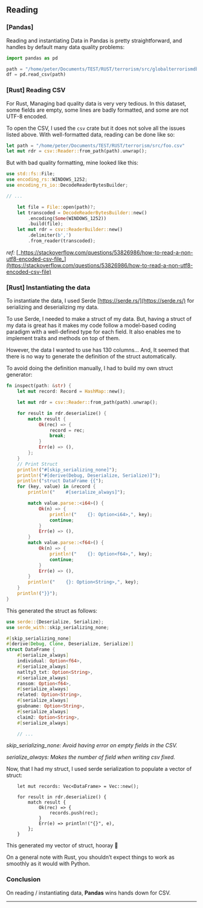 ## Reading

### \[Pandas\]

Reading and instantiating Data in Pandas is pretty straightforward, and handles by default many data quality problems:

```python
import pandas as pd

path = "/home/peter/Documents/TEST/RUST/terrorism/src/globalterrorismdb_0718dist.csv"
df = pd.read_csv(path)
```

### \[Rust\] Reading CSV

For Rust, Managing bad quality data is very very tedious. In this dataset, some fields are empty, some lines are badly formatted, and some are not UTF-8 encoded.

To open the CSV, I used the `csv` crate but it does not solve all the issues listed above. With well-formatted data, reading can be done like so:

```rust
let path = "/home/peter/Documents/TEST/RUST/terrorism/src/foo.csv"
let mut rdr = csv::Reader::from_path(path).unwrap();
```

But with bad quality formatting, mine looked like this:

```rust
use std::fs::File;    
use encoding_rs::WINDOWS_1252;
use encoding_rs_io::DecodeReaderBytesBuilder;

// ...

    let file = File::open(path)?;
    let transcoded = DecodeReaderBytesBuilder::new()
        .encoding(Some(WINDOWS_1252))
        .build(file);
    let mut rdr = csv::ReaderBuilder::new()
        .delimiter(b',')
        .from_reader(transcoded); 
```

_ref:_ [_https://stackoverflow.com/questions/53826986/how-to-read-a-non-utf8-encoded-csv-file_](https://stackoverflow.com/questions/53826986/how-to-read-a-non-utf8-encoded-csv-file)

### \[Rust\] Instantiating the data

To instantiate the data, I used Serde [https://serde.rs/](https://serde.rs/) for serializing and deserializing my data.

To use Serde, I needed to make a struct of my data. But, having a struct of my data is great has it makes my code follow a model-based coding paradigm with a well-defined type for each field. It also enables me to implement traits and methods on top of them.

However, the data I wanted to use has 130 columns… And, It seemed that there is no way to generate the definition of the struct automatically.

To avoid doing the definition manually, I had to build my own struct generator:

```rust
fn inspect(path: &str) {
    let mut record: Record = HashMap::new();

    let mut rdr = csv::Reader::from_path(path).unwrap();

    for result in rdr.deserialize() {
        match result {
            Ok(rec) => {
                record = rec;
                break;
            }
            Err(e) => (),
        };
    }
    // Print Struct
    println!("#[skip_serializing_none]");
    println!("#[derive(Debug, Deserialize, Serialize)]");
    println!("struct DataFrame {{");
    for (key, value) in &record {
        println!("    #[serialize_always]");

        match value.parse::<i64>() {
            Ok(n) => {
                println!("    {}: Option<i64>,", key);
                continue;
            }
            Err(e) => (),
        }
        match value.parse::<f64>() {
            Ok(n) => {
                println!("    {}: Option<f64>,", key);
                continue;
            }
            Err(e) => (),
        }
        println!("    {}: Option<String>,", key);
    }
    println!("}}");
}
```

This generated the struct as follows:

```rust
use serde::{Deserialize, Serialize};
use serde_with::skip_serializing_none;

#[skip_serializing_none]
#[derive(Debug, Clone, Deserialize, Serialize)]
struct DataFrame {
    #[serialize_always]
    individual: Option<f64>,
    #[serialize_always]
    natlty3_txt: Option<String>,
    #[serialize_always]
    ransom: Option<f64>,
    #[serialize_always]
    related: Option<String>,
    #[serialize_always]
    gsubname: Option<String>,
    #[serialize_always]
    claim2: Option<String>,
    #[serialize_always]

    // ...
```

_skip\_serializing\_none: Avoid having error on empty fields in the CSV._

_serialize\_always: Makes the number of field when writing csv fixed._

Now, that I had my struct, I used serde serialization to populate a vector of struct:

```
    let mut records: Vec<DataFrame> = Vec::new();

    for result in rdr.deserialize() {
        match result {
            Ok(rec) => {
                records.push(rec);
            }
            Err(e) => println!("{}", e),
        };
    }
```

This generated my vector of struct, hooray 🎉

On a general note with Rust, you shouldn’t expect things to work as smoothly as it would with Python.

### **Conclusion**

On reading / instantiating data, **Pandas** wins hands down for CSV.

---